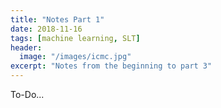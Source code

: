 ```yaml
---
title: "Notes Part 1"
date: 2018-11-16
tags: [machine learning, SLT]
header:
  image: "/images/icmc.jpg"
excerpt: "Notes from the beginning to part 3"
--- 
```


To-Do...
